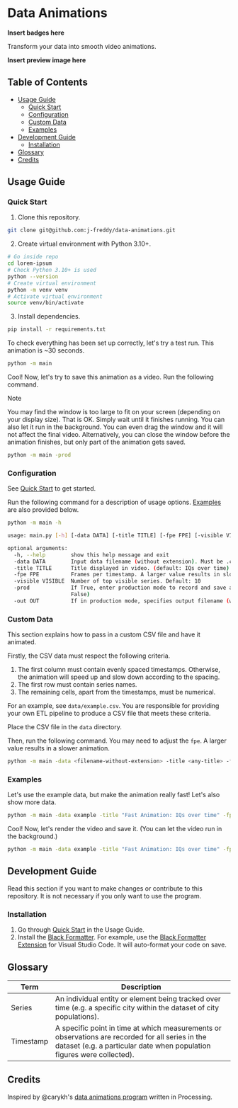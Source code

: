 # Data Animations

**Insert badges here**

Transform your data into smooth video animations.

**Insert preview image here**

## Table of Contents

- [Usage Guide](#usage-guide)
    - [Quick Start](#quick-start)
    - [Configuration](#configuration)
    - [Custom Data](#custom-data)
    - [Examples](#examples)
- [Development Guide](#development-guide)
    - [Installation](#installation)
- [Glossary](#glossary)
- [Credits](#credits)

## Usage Guide

### Quick Start

1. Clone this repository.

```sh
git clone git@github.com:j-freddy/data-animations.git
```

2. Create virtual environment with Python 3.10+.

```sh
# Go inside repo
cd lorem-ipsum
# Check Python 3.10+ is used
python --version
# Create virtual environment
python -m venv venv
# Activate virtual environment
source venv/bin/activate
```

3. Install dependencies.

```sh
pip install -r requirements.txt
```

To check everything has been set up correctly, let's try a test run. This
animation is ~30 seconds.
```sh
python -m main
```

Cool! Now, let's try to save this animation as a video. Run the following
command.

> [!NOTE]
> You may find the window is too large to fit on your screen (depending on your
> display size). That is OK. Simply wait until it finishes running. You can
> also let it run in the background. You can even drag the window and it will
> not affect the final video. Alternatively, you can close the window before
> the animation finishes, but only part of the animation gets saved.
```sh
python -m main -prod
```

### Configuration

See [Quick Start](#quick-start) to get started.

Run the following command for a description of usage options.
[Examples](#examples) are also provided below.

```sh
python -m main -h
```
```sh
usage: main.py [-h] [-data DATA] [-title TITLE] [-fpe FPE] [-visible VISIBLE] [-prod] [-out OUT]

optional arguments:
  -h, --help        show this help message and exit
  -data DATA        Input data filename (without extension). Must be .csv and reside in data/. Default: example
  -title TITLE      Title displayed in video. (default: IQs over time)
  -fpe FPE          Frames per timestamp. A larger value results in slower animation. Default: 2.5
  -visible VISIBLE  Number of top visible series. Default: 10
  -prod             If True, enter production mode to record and save animation as .mp4 file. Default: False (default:
                    False)
  -out OUT          If in production mode, specifies output filename (without extension). Default: video
```

### Custom Data

This section explains how to pass in a custom CSV file and have it animated.

Firstly, the CSV data must respect the following criteria.
1. The first column must contain evenly spaced timestamps. Otherwise, the
    animation will speed up and slow down according to the spacing.
2. The first row must contain series names.
3. The remaining cells, apart from the timestamps, must be numerical.

For an example, see `data/example.csv`. You are responsible for providing your
own ETL pipeline to produce a CSV file that meets these criteria.

Place the CSV file in the `data` directory.

Then, run the following command. You may need to adjust the `fpe`. A larger
value results in a slower animation.
```sh
python -m main -data <filename-without-extension> -title <any-title> -fpe <fpe>
```

### Examples

Let's use the example data, but make the animation really fast! Let's also show
more data.

```sh
python -m main -data example -title "Fast Animation: IQs over time" -fpe 0.5 -visible 14
```

Cool! Now, let's render the video and save it. (You can let the video run in the
background.)

```sh
python -m main -data example -title "Fast Animation: IQs over time" -fpe 0.5 -visible 14 -prod -out speedyvid
```

## Development Guide

Read this section if you want to make changes or contribute to this repository.
It is not necessary if you only want to use the program.

### Installation

1. Go through [Quick Start](#quick-start) in the Usage Guide.
2. Install the [Black Formatter][black-formatter]. For example, use the [Black
   Formatter Extension][black-formatter-vscode] for Visual Studio Code. It will
   auto-format your code on save.

[black-formatter]: https://black.readthedocs.io/en/stable/
[black-formatter-vscode]: https://marketplace.visualstudio.com/items?itemName=ms-python.black-formatter

## Glossary

| Term           | Description                                                 |
|----------------|------------------------------------------------------------ |
| Series         | An individual entity or element being tracked over time (e.g. a specific city within the dataset of city populations). |
| Timestamp      | A specific point in time at which measurements or observations are recorded for all series in the dataset (e.g. a particular date when population figures were collected). |

## Credits

Inspired by @carykh's [data animations program][carykh-drawer] written in Processing.

[carykh-drawer]: https://github.com/carykh/AbacabaTutorialDrawer
